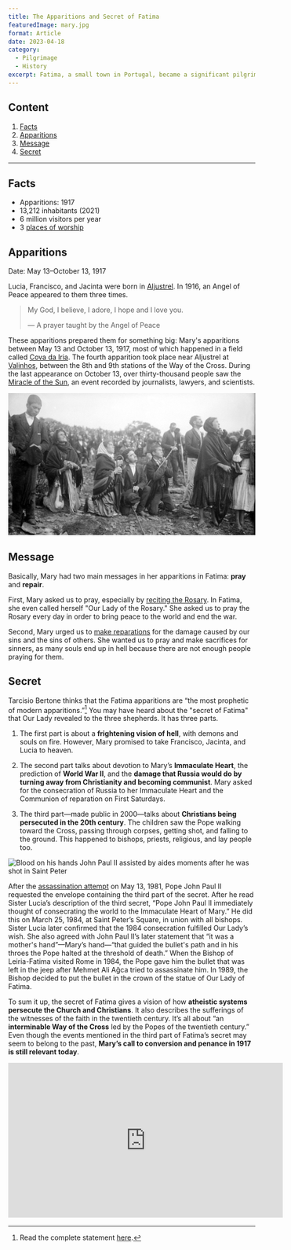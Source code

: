 ```yaml
---
title: The Apparitions and Secret of Fatima
featuredImage: mary.jpg
format: Article
date: 2023-04-18
category:
  - Pilgrimage
  - History
excerpt: Fatima, a small town in Portugal, became a significant pilgrimage site after the apparitions of the Virgin Mary in 1917 to three shepherd children. Mary's messages were simple, namely, pray the Rosary daily and make reparation for sinners. The "secret of Fatima" revealed three parts, including a vision of hell, devotion to Mary's Immaculate Heart, and the persecution of Christians. Pope John Paul II consecrated the world to the Immaculate Heart of Mary in 1984, fulfilling Mary's wish. The events described in the third part of the secret may have seemed to belong to the past, but Mary's call to conversion and penance is still relevant today.
---
```


## Content

1. [Facts](/post/fatima-apparitions/#facts)
2. [Apparitions](/post/fatima-apparitions/#apparitions)
3. [Message](/post/fatima-apparitions/#message)
4. [Secret](/post/fatima-apparitions/#secret)

---

## Facts

- Apparitions: 1917
- 13,212 inhabitants (2021)
- 6 million visitors per year
- 3 [places of worship](/post/fatima-pilgrimage/#places-of-worship)

## Apparitions

Date: May 13–October 13, 1917

Lucia, Francisco, and Jacinta were born in [Aljustrel](https://en.wikipedia.org/wiki/Aljustrel). In 1916, an Angel of Peace appeared to them three times.

> My God, I believe, I adore, I hope and I love you.
> 
> — A prayer taught by the Angel of Peace

These apparitions prepared them for something big: Mary's apparitions between May 13 and October 13, 1917, most of which happened in a field called [Cova da Iria](https://en.wikipedia.org/wiki/Cova_da_Iria). The fourth apparition took place near Aljustrel at [Valinhos](https://en.wikipedia.org/wiki/Valinhos), between the 8th and 9th stations of the Way of the Cross. During the last appearance on October 13, over thirty-thousand people saw the [Miracle of the Sun](https://aleteia.org/2021/10/13/a-scientist-describes-the-miracle-of-the-sun-at-fatima/), an event recorded by journalists, lawyers, and scientists.

![crowd looking at the Miracle of the Sun on October 13, 1917](sun.jpg 'The crowd looking at the Miracle of the Sun on October 13, 1917')

## Message

Basically, Mary had two main messages in her apparitions in Fatima: **pray** and **repair**.

First, Mary asked us to pray, especially by [reciting the Rosary](/post/7-tips-on-how-to-pray-the-rosary/). In Fatima, she even called herself "Our Lady of the Rosary." She asked us to pray the Rosary every day in order to bring peace to the world and end the war.

Second, Mary urged us to [make reparations](https://aleteia.org/2019/07/05/what-are-prayers-of-reparation/) for the damage caused by our sins and the sins of others. She wanted us to pray and make sacrifices for sinners, as many souls end up in hell because there are not enough people praying for them.

## Secret

Tarcisio Bertone thinks that the Fatima apparitions are “the most prophetic of modern apparitions.”[^1] You may have heard about the "secret of Fatima" that Our Lady revealed to the three shepherds. It has three parts.

1. The first part is about a **frightening vision of hell**, with demons and souls on fire. However, Mary promised to take Francisco, Jacinta, and Lucia to heaven.

2. The second part talks about devotion to Mary’s **Immaculate Heart**, the prediction of **World War II**, and the **damage that Russia would do by turning away from Christianity and becoming communist**. Mary asked for the consecration of Russia to her Immaculate Heart and the Communion of reparation on First Saturdays.

3. The third part—made public in 2000—talks about **Christians being persecuted in the 20th century**. The children saw the Pope walking toward the Cross, passing through corpses, getting shot, and falling to the ground. This happened to bishops, priests, religious, and lay people too.

![Blood on his hands John Paul II assisted by aides moments after he was shot in Saint Peter](jp2-shot.jpg 'Blood on his hands, Pope John Paul II is assisted by aides moments after he was shot in St. Peter\'s Square on May 13, 1981')

After the [assassination attempt](https://en.wikipedia.org/wiki/Attempted_assassination_of_Pope_John_Paul_II) on May 13, 1981, Pope John Paul II requested the envelope containing the third part of the secret. After he read Sister Lucia’s description of the third secret, “Pope John Paul II immediately thought of consecrating the world to the Immaculate Heart of Mary.” He did this on March 25, 1984, at Saint Peter’s Square, in union with all bishops. Sister Lucia later confirmed that the 1984 consecration fulfilled Our Lady’s wish. She also agreed with John Paul II’s later statement that “it was a mother's hand”—Mary’s hand—“that guided the bullet's path and in his throes the Pope halted at the threshold of death.” When the Bishop of Leiria-Fatima visited Rome in 1984, the Pope gave him the bullet that was left in the jeep after Mehmet Ali Ağca tried to assassinate him. In 1989, the Bishop decided to put the bullet in the crown of the statue of Our Lady of Fatima.

To sum it up, the secret of Fatima gives a vision of how **atheistic systems persecute the Church and Christians**. It also describes the sufferings of the witnesses of the faith in the twentieth century. It’s all about “an **interminable Way of the Cross** led by the Popes of the twentieth century.” Even though the events mentioned in the third part of Fatima’s secret may seem to belong to the past, **Mary’s call to conversion and penance in 1917 is still relevant today**.

<iframe width="560" height="315" src="https://www.youtube.com/embed/q9QO9Wxo8Ek" title="YouTube video player" frameborder="0" allow="accelerometer; autoplay; clipboard-write; encrypted-media; gyroscope; picture-in-picture; web-share" allowfullscreen></iframe>

[^1]:Read the complete statement [here](https://www.vatican.va/roman_curia/congregations/cfaith/documents/rc_con_cfaith_doc_20000626_message-fatima_en.html).
